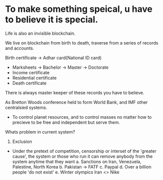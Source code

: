 # To make something speical, u have to believe it is special.

Life is also an invisible blockchain.

We live on blockchain from birth to death, traverse from a series of records and accounts.

Birth certificate -> Adhar card(National ID card)

- Marksheets -> Bachelor -> Master -> Doctorate
- Income certificate
- Residential certificate
- Death certificate

There is always master keeper of these records you have to believe.

As Bretton Woods conference held to form World Bank, and IMF other centralsied systems.

- To control planet resources, and to control masses no matter how to precieve to be free and independent but serve them.

Whats problem in current system?

1. Exclusion

- Under the pretext of competition, censorship or interset of the 'greater cause', the system or those who run it can remove anybody from the system anytime that they want
  a. Sanctions on Iran, Venezuela, Palestine, North Korea
  b. Pakistan -> FATF
  c. Paypal
  d. Over a billion people 'do not exist'
  e. Winter olympics Iran <> Nike

